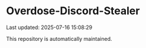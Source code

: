 # Overdose-Discord-Stealer

Last updated: 2025-07-16 15:08:29

This repository is automatically maintained.
